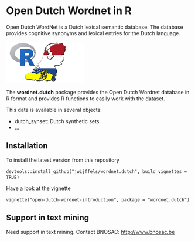 # Open Dutch Wordnet in R

Open Dutch WordNet is a Dutch lexical semantic database. The database provides cognitive synonyms and lexical entries for the Dutch language.

![](inst/img/wordnet-dutch-logo.png)

The  **wordnet.dutch** package provides the Open Dutch Wordnet database in R format and provides R functions to easily work with the dataset. 

This data is available in several objects:

- dutch_synset: Dutch synthetic sets
- ...


## Installation

To install the latest version from this repository

```
devtools::install_github("jwijffels/wordnet.dutch", build_vignettes = TRUE)
```

Have a look at the vignette
```
vignette("open-dutch-wordnet-introduction", package = "wordnet.dutch")
```

## Support in text mining

Need support in text mining. 
Contact BNOSAC: http://www.bnosac.be

